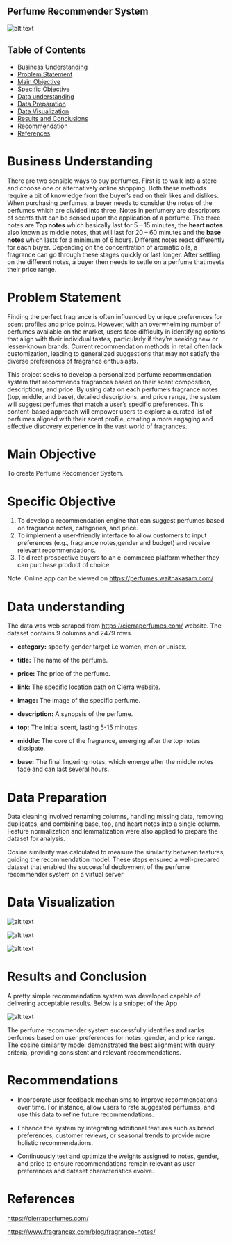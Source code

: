 ## Perfume Recommender System

![alt text](<perfume1.jpg>)

## Table of Contents
- [Business Understanding](#business-understanding)
- [Problem Statement](#problem-statement)
- [Main Objective](#main-objective)
- [Specific Objective](#specific-objective)
- [Data understanding](#data-understanding)
- [Data Preparation](#data-preparation)
- [Data Visualization](#data-visualization)
- [Results and Conclusions](#results-and-conclusions)
- [Recommendation](#recommendation)
- [References](#references)







# Business Understanding

There are two sensible ways to buy perfumes. First is to walk into a store and choose one or alternatively online shopping. Both these methods require a bit of knowledge from the buyer’s end on their likes and dislikes. When purchasing perfumes, a buyer needs to consider the notes of the perfumes which are divided into three. Notes in perfumery are descriptors of scents that can be sensed upon the application of a perfume. The three notes are
**Top notes** which basically last for 5 – 15 minutes, the **heart notes** also known as middle notes, that will last for 20 – 60 minutes and the **base notes** which lasts for a minimum of 6 hours. Different notes react differently for each buyer. Depending on the concentration of aromatic oils, a fragrance can go through these stages quickly or last longer. After settling on the different notes, a buyer then needs to settle on a perfume that meets their price range.

# Problem Statement

Finding the perfect fragrance is  often influenced by unique preferences for scent profiles and price points. However, with an overwhelming number of perfumes available on the market, users face difficulty in identifying options that align with their individual tastes, particularly if they’re seeking new or lesser-known brands. Current recommendation methods in retail often lack customization, leading to generalized suggestions that may not satisfy the diverse preferences of fragrance enthusiasts.

This project seeks to develop a personalized perfume recommendation system that recommends fragrances based on their scent composition, descriptions, and price. By using data on each perfume’s fragrance notes (top, middle, and base), detailed descriptions, and price range, the system will suggest perfumes that match a user’s specific preferences. This content-based approach will empower users to explore a curated list of perfumes aligned with their scent profile, creating a more engaging and effective discovery experience in the vast world of fragrances.


# Main Objective

To create Perfume Recomender System.

# Specific Objective

1. To develop a recommendation engine that can suggest perfumes based on fragrance notes, categories, and price.
2. To implement a user-friendly interface to allow customers to input preferences (e.g., fragrance notes,gender and budget) and receive relevant recommendations.
3. To direct prospective buyers to an e-commerce platform whether they can purchase product of choice.

Note: Online app can be viewed on
https://perfumes.waithakasam.com/
# Data understanding

 The data was  web scraped from https://cierraperfumes.com/ website.
The dataset contains 9 columns and 2479 rows.


- **category:** specify gender target i.e women, men or unisex.

- **title:** The name of the perfume.

- **price:** The price of the perfume.

- **link:** The specific location path on Cierra website.

- **image:** The image of the specific perfume.

- **description:** A synopsis of the perfume.

- **top:** The initial scent, lasting 5-15 minutes.

- **middle:** The core of the fragrance, emerging after the top notes dissipate.

- **base:** The final lingering notes, which emerge after the middle notes fade and can last several hours.

# Data Preparation

Data cleaning involved renaming columns, handling missing data, removing duplicates, and combining base, top, and heart notes into a single column. Feature normalization and lemmatization were also applied to prepare the dataset for analysis.

Cosine similarity was calculated to measure the similarity between features, guiding the recommendation model. These steps ensured a well-prepared dataset that enabled the successful deployment of the perfume recommender system on a virtual server

# Data Visualization


![alt text](image-2.png)

![alt text](genderdist.png)

![alt text](pricedist.png)





# Results and  Conclusion

A pretty simple recommendation system was developed capable of delivering acceptable results. Below is a snippet of the App

![alt text](<model image.jpg>)

The perfume recommender system successfully identifies and ranks perfumes based on user preferences for notes, gender, and price range. The cosine similarity model demonstrated the best alignment with query criteria, providing consistent and relevant recommendations.


# Recommendations

* Incorporate user feedback mechanisms to improve recommendations over time. For instance, allow users to rate suggested perfumes, and use this data to refine future recommendations.


* Enhance the system by integrating additional features such as brand preferences, customer reviews, or seasonal trends to provide more holistic recommendations.


* Continuously test and optimize the weights assigned to notes, gender, and price to ensure recommendations remain relevant as user preferences and dataset characteristics evolve.

# References

https://cierraperfumes.com/

https://www.fragrancex.com/blog/fragrance-notes/